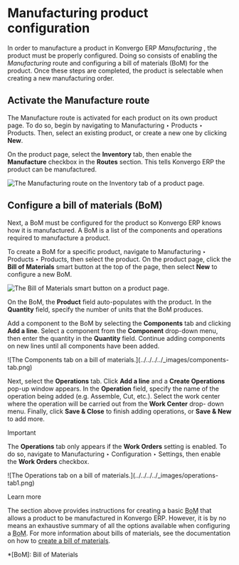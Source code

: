 # Manufacturing product configuration

In order to manufacture a product in Konvergo ERP _Manufacturing_ , the product must
be properly configured. Doing so consists of enabling the _Manufacturing_
route and configuring a bill of materials (BoM) for the product. Once these
steps are completed, the product is selectable when creating a new
manufacturing order.

## Activate the Manufacture route

The Manufacture route is activated for each product on its own product page.
To do so, begin by navigating to Manufacturing ‣ Products ‣ Products. Then,
select an existing product, or create a new one by clicking **New**.

On the product page, select the **Inventory** tab, then enable the
**Manufacture** checkbox in the **Routes** section. This tells Konvergo ERP the
product can be manufactured.

![The Manufacturing route on the Inventory tab of a product
page.](../../../../_images/manufacturing-route.png)

## Configure a bill of materials (BoM)

Next, a BoM must be configured for the product so Konvergo ERP knows how it is
manufactured. A BoM is a list of the components and operations required to
manufacture a product.

To create a BoM for a specific product, navigate to Manufacturing ‣ Products ‣
Products, then select the product. On the product page, click the **Bill of
Materials** smart button at the top of the page, then select **New** to
configure a new BoM.

![The Bill of Materials smart button on a product
page.](../../../../_images/bom-smart-button1.png)

On the BoM, the **Product** field auto-populates with the product. In the
**Quantity** field, specify the number of units that the BoM produces.

Add a component to the BoM by selecting the **Components** tab and clicking
**Add a line**. Select a component from the **Component** drop-down menu, then
enter the quantity in the **Quantity** field. Continue adding components on
new lines until all components have been added.

![The Components tab on a bill of materials.](../../../../_images/components-
tab.png)

Next, select the **Operations** tab. Click **Add a line** and a **Create
Operations** pop-up window appears. In the **Operation** field, specify the
name of the operation being added (e.g. Assemble, Cut, etc.). Select the work
center where the operation will be carried out from the **Work Center** drop-
down menu. Finally, click **Save & Close** to finish adding operations, or
**Save & New** to add more.

<div class="alert alert-warning">
<p class="alert-title">
Important</p><p>The <b>Operations</b> tab only appears if the <b>Work Orders</b> setting is enabled. To
do so, navigate to Manufacturing ‣ Configuration ‣ Settings, then enable the
<b>Work Orders</b> checkbox.</p>
</div> ![The Operations tab on a bill of
materials.](../../../../_images/operations-tab1.png) <div class="admonition-learn-more alert">
<p class="alert-title">
Learn more</p><p>The section above provides instructions for creating a basic <abbr title="Bill of Materials">BoM</abbr> that allows a product to be
manufactured in Konvergo ERP. However, it is by no means an exhaustive summary of all the options
available when configuring a <abbr title="Bill of Materials">BoM</abbr>. For more information about bills of materials, see the
documentation on how to <a href="bill_configuration#manufacturing-management-bill-configuration"><span class="std std-ref">create a bill of materials</span></a>.</p>
</div>

  *[BoM]: Bill of Materials

